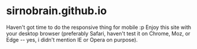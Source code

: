 # sirnobrain.github.io
Haven't got time to do the responsive thing for mobile :p
Enjoy this site with your desktop browser (preferably Safari, haven't test it on Chrome, Moz, or Edge -- yes, i didn't mention IE or Opera on purpose).